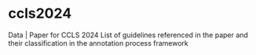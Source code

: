 # ccls2024
Data | Paper for CCLS 2024
List of guidelines referenced in the paper and their classification in the annotation process framework
